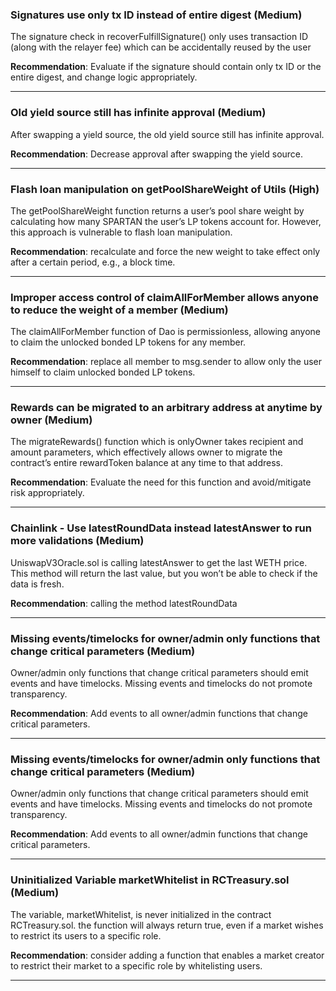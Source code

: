 ### Signatures use only tx ID instead of entire digest (Medium)

The signature check in recoverFulfillSignature() only uses transaction ID
(along with the relayer fee) which can be accidentally reused by the user

**Recommendation**: Evaluate if the signature should contain only tx ID or the entire digest, and
change logic appropriately.

---
### Old yield source still has infinite approval (Medium)

After swapping a yield source, the old yield source still has infinite approval.

**Recommendation**: Decrease approval after swapping the yield source.

---
### Flash loan manipulation on getPoolShareWeight of Utils (High)

The getPoolShareWeight function returns a user’s pool share weight by
calculating how many SPARTAN the user’s LP tokens account for.
However, this approach is vulnerable to flash loan manipulation.

**Recommendation**: recalculate and force the new weight to take effect only after a certain period, e.g., a block time.

---
### Improper access control of claimAllForMember allows anyone to reduce the weight of a member (Medium)

The claimAllForMember function of Dao is permissionless, allowing anyone
to claim the unlocked bonded LP tokens for any member.

**Recommendation**: replace all member to msg.sender to allow only the user himself to claim unlocked bonded LP tokens.

---
### Rewards can be migrated to an arbitrary address at anytime by owner (Medium)

The migrateRewards() function which is onlyOwner takes recipient and
amount parameters, which effectively allows owner to migrate the
contract’s entire rewardToken balance at any time to that address.

**Recommendation**: Evaluate the need for this function and avoid/mitigate risk appropriately.

---
### Chainlink - Use latestRoundData instead latestAnswer to run more validations (Medium)

UniswapV3Oracle.sol is calling latestAnswer to get the last WETH price.
This method will return the last value, but you won’t be able to check if the
data is fresh.

**Recommendation**: calling the method latestRoundData

---
### Missing events/timelocks for owner/admin only functions that change critical parameters (Medium)

Owner/admin only functions that change critical parameters should emit events and have timelocks.
Missing events and timelocks do not promote transparency.

**Recommendation**: Add events to all owner/admin functions that change critical parameters.

---
### Missing events/timelocks for owner/admin only functions that change critical parameters (Medium)

Owner/admin only functions that change critical parameters should emit events and have timelocks.
Missing events and timelocks do not promote transparency.

**Recommendation**: Add events to all owner/admin functions that change critical parameters.

---
### Uninitialized Variable marketWhitelist in RCTreasury.sol (Medium)

The variable, marketWhitelist, is never initialized in the contract RCTreasury.sol.
the function will always return true, even if a market wishes to restrict its users to a specific role.

**Recommendation**: consider adding a function that enables a market creator to restrict their market to a specific role by whitelisting users.

---

